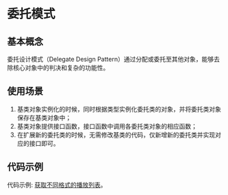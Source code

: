 # 委托模式

## 基本概念

委托设计模式（Delegate Design Pattern）通过分配或委托至其他对象，能够去除核心对象中的判决和复杂的功能性。


## 使用场景

1. 基类对象实例化的时候，同时根据类型实例化委托类的对象，并将委托类对象保存在基类对象中；
2. 基类对象提供接口函数，接口函数中调用各委托类对象的相应函数；
3. 在扩展新的委托类的时候，无需修改基类的代码，仅新增新的委托类并实现对应的接口即可。


## 代码示例

代码示例: [获取不同格式的播放列表](https://github.com/mumingv/php/tree/master/books/my_php_design_patterns/chapter_07)。

